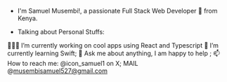 - I'm Samuel Musembi!, a passionate Full Stack Web Developer 🚀 from Kenya.  

- Talking about Personal Stuffs:

👨🏽‍💻 I’m currently working on cool apps using React and Typescript
🌱 I’m currently learning Swift;
💬 Ask me about anything, I am happy to help ;
📫 How to reach me: @icon_samuel1 on X;
  MAIL @musembisamuel527@gmail.com
<!---
Samuelmusembi is a ✨ special ✨ repository because its `README.md` (this file) appears on your GitHub profile.
You can click the Preview link to take a look at your changes.
--->
